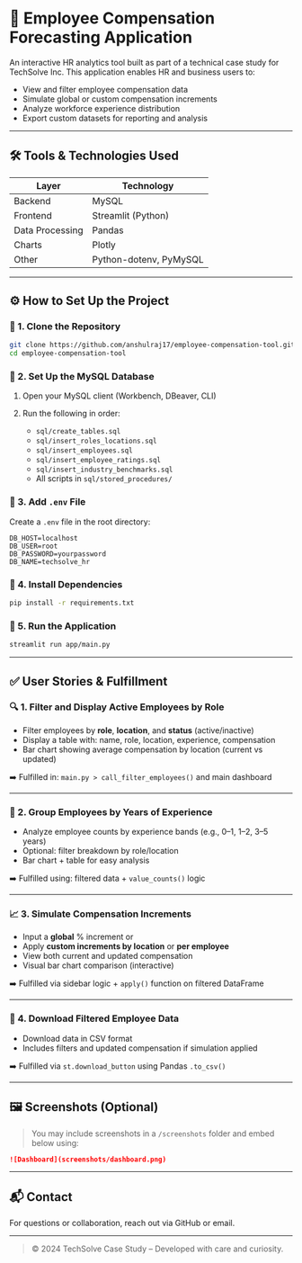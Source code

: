 # 💼 Employee Compensation Forecasting Application

An interactive HR analytics tool built as part of a technical case study for TechSolve Inc. This application enables HR and business users to:

* View and filter employee compensation data
* Simulate global or custom compensation increments
* Analyze workforce experience distribution
* Export custom datasets for reporting and analysis

---

## 🛠️ Tools & Technologies Used

| Layer           | Technology             |
| --------------- | ---------------------- |
| Backend         | MySQL                  |
| Frontend        | Streamlit (Python)     |
| Data Processing | Pandas                 |
| Charts          | Plotly                 |
| Other           | Python-dotenv, PyMySQL |

---

## ⚙️ How to Set Up the Project

### 📂 1. Clone the Repository

```bash
git clone https://github.com/anshulraj17/employee-compensation-tool.git
cd employee-compensation-tool
```

### 🧱 2. Set Up the MySQL Database

1. Open your MySQL client (Workbench, DBeaver, CLI)
2. Run the following in order:

   * `sql/create_tables.sql`
   * `sql/insert_roles_locations.sql`
   * `sql/insert_employees.sql`
   * `sql/insert_employee_ratings.sql`
   * `sql/insert_industry_benchmarks.sql`
   * All scripts in `sql/stored_procedures/`

### 🔐 3. Add `.env` File

Create a `.env` file in the root directory:

```
DB_HOST=localhost
DB_USER=root
DB_PASSWORD=yourpassword
DB_NAME=techsolve_hr
```

### 🐍 4. Install Dependencies

```bash
pip install -r requirements.txt
```

### 🚀 5. Run the Application

```bash
streamlit run app/main.py
```

---

## ✅ User Stories & Fulfillment

### 🔍 1. Filter and Display Active Employees by Role

* Filter employees by **role**, **location**, and **status** (active/inactive)
* Display a table with: name, role, location, experience, compensation
* Bar chart showing average compensation by location (current vs updated)

➡️ Fulfilled in: `main.py > call_filter_employees()` and main dashboard

---

### 🧠 2. Group Employees by Years of Experience

* Analyze employee counts by experience bands (e.g., 0–1, 1–2, 3–5 years)
* Optional: filter breakdown by role/location
* Bar chart + table for easy analysis

➡️ Fulfilled using: filtered data + `value_counts()` logic

---

### 📈 3. Simulate Compensation Increments

* Input a **global** % increment or
* Apply **custom increments by location** or **per employee**
* View both current and updated compensation
* Visual bar chart comparison (interactive)

➡️ Fulfilled via sidebar logic + `apply()` function on filtered DataFrame

---

### 📁 4. Download Filtered Employee Data

* Download data in CSV format
* Includes filters and updated compensation if simulation applied

➡️ Fulfilled via `st.download_button` using Pandas `.to_csv()`

---

## 🖼️ Screenshots (Optional)

> You may include screenshots in a `/screenshots` folder and embed below using:

```md
![Dashboard](screenshots/dashboard.png)
```

---

## 📬 Contact

For questions or collaboration, reach out via GitHub or email.

---

> © 2024 TechSolve Case Study – Developed with care and curiosity.
